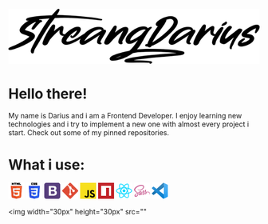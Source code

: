 
<p align="center"><img width="635px" heigth="129px" src="https://raw.githubusercontent.com/streangdarius/streangdarius/main/assets/name.png"></p>
<h1 align="center">

# Hello there!
  My name is Darius and i am a Frontend Developer. I enjoy learning new technologies and i try to implement a new one with almost every project i start. Check out some of my pinned repositories. 
  

# What i use:
  <img alt="HTML5" width="32px" height="32px" src="https://raw.githubusercontent.com/streangdarius/streangdarius/07613e9f499c32d589acc94b69b8781ba9097964/assets/logos/html5.svg">
  <img alt="CSS3" width="32px" height="32px" src="https://raw.githubusercontent.com/streangdarius/streangdarius/07613e9f499c32d589acc94b69b8781ba9097964/assets/logos/ccs3.svg">
  <img alt="Bootstrap" width="32px" height="32px" src="https://raw.githubusercontent.com/streangdarius/streangdarius/07613e9f499c32d589acc94b69b8781ba9097964/assets/logos/bootstrap.svg">
  <img alt="GIT" width="32px" height="32px" src="https://raw.githubusercontent.com/streangdarius/streangdarius/07613e9f499c32d589acc94b69b8781ba9097964/assets/logos/git.svg">
  <img alt="JavaScript" width="32px" height="32px" src="https://raw.githubusercontent.com/streangdarius/streangdarius/07613e9f499c32d589acc94b69b8781ba9097964/assets/logos/javascript.svg">
  <img alt="NPM" width="32px" height="32px" src="https://raw.githubusercontent.com/streangdarius/streangdarius/07613e9f499c32d589acc94b69b8781ba9097964/assets/logos/npm.svg">
  <img alt="React" width="32px" height="32px" src="https://raw.githubusercontent.com/streangdarius/streangdarius/07613e9f499c32d589acc94b69b8781ba9097964/assets/logos/react.svg">
  <img alt="SASS" width="32px" height="32px" src="https://raw.githubusercontent.com/streangdarius/streangdarius/07613e9f499c32d589acc94b69b8781ba9097964/assets/logos/sass.svg">
  <img alt="Visual Studio Code" width="32px" height="32px" src="https://raw.githubusercontent.com/streangdarius/streangdarius/07613e9f499c32d589acc94b69b8781ba9097964/assets/logos/vscode.svg">
  
<img width="30px" height="30px" src=""
